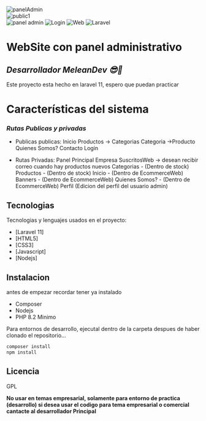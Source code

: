 ![panelAdmin](https://github.com/MeleanDev/Ecommerce2V/assets/154850053/988f3e17-dffe-4f69-9b87-44c785d19638)<br>
![public1](https://github.com/MeleanDev/Ecommerce2V/assets/154850053/c1ff6ee0-77f2-41e6-b98f-82a557df0e95)<br>
![panel admin](https://img.shields.io/badge/PanelAdmin-blue)
![Login](https://img.shields.io/badge/Login-008080)
![Web](https://img.shields.io/badge/SitioWeb-800080)
![Laravel](https://img.shields.io/badge/Laravel-800080)
# WebSite con panel administrativo
## _Desarrollador MeleanDev 😎🧠_

Este proyecto esta hecho en laravel 11, espero que puedan practicar

# Características del sistema
### _Rutas Publicas y privadas_
- Publicas publicas:
Inicio
Productos -> Categorias
Categoria ->Producto
Quienes Somos?
Contacto
Login

- Rutas Privadas:
Panel Principal
Empresa
SuscritosWeb -> desean recibir correo cuando hay productos nuevos
Categorias - (Dentro de stock)
Productos - (Dentro de stock)
Inicio - (Dentro de EcommerceWeb)
Banners - (Dentro de EcommerceWeb)
Quienes Somos? - (Dentro de EcommerceWeb)
Perfil (Edicion del perfil del usuario admin)

## Tecnologias

Tecnologias y lenguajes usados en el proyecto:

- [Laravel 11] 
- [HTML5]
- [CSS3]
- [Javascript]
- [Nodejs]

## Instalacion

antes de empezar recordar tener ya instalado
- Composer 
- Nodejs
- PHP 8.2 Minimo

Para entornos de desarrollo, ejecutal dentro de la carpeta despues de haber clonado el repositorio...

```sh
composer install
npm install
```
## Licencia

GPL

**No usar en temas empresarial, solamente para entorno de practica (desarrollo) si desea usar el codigo para tema empresarial o comercial cantacte al desarrollador Principal**
